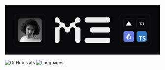 [![links](https://github.com/ParzivalEugene/Links/blob/v4.0/readme/readme.png?raw=true)](https://links.michkoff.com)

![GitHub stats](https://github-readme-stats.vercel.app/api?username=ParzivalEugene&show_icons=true&theme=github_dark&hide_border=true&count_private=true&rank_icon=github&include_all_commits=true)
![Languages](https://github-readme-stats.vercel.app/api/top-langs/?username=ParzivalEugene&layout=donut&count_private=true&theme=github_dark&hide_border=true)
